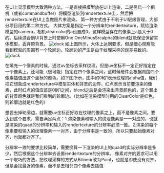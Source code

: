 在UI上显示模型大致两种方法，一是直接把模型放在UI上渲染，二是另启一个相机（或者commandbuffer）将模型渲染到rendertexture上，然后把rendertexture在UI上当做图片来渲染。
第一种方式由于不利于UI层级管理，大部分项目用的第二种方式。
大体方案是指定一个分辨率的rendertexture，赋给渲染模型的camera，相机clearcolor的a设置成0，这样模型存在的像素上a是大于0的。后续混合到UI背景上时使用One OneMinusSrcalpha的blend就能保证保留实体模型，丢弃原背景。
![dock](https://raw.githubusercontent.com/liuxq/blog/master/images/UIModel/uiModel.png)
如上图所示，大体上达到要求，但是细心观察能看到模型的周围有一个轮廓边。轮廓边的产生是由于纹理采样的误差导致的。
![dock](https://raw.githubusercontent.com/liuxq/blog/master/images/UIModel/textureSample.png)

在填充一个像素的时候，通过uv坐标去采样纹理，但是uv坐标不一定正好指定在一个像素上，还可能（很可能）指定在四个像素之间，这时候硬件会根据周围四个像素插值出这个坐标的颜色。如下图所示，图中的0和1表示纹理的alpha值，我们把它想象成rendertexture中模型实体和背景的边界，红点表示当前要渲染的像素，此时红点的值应该是0到1之间，blend之后是会渲染出背景颜色的，这个漏出的背景颜色就是我们看到的轮廓边。（比如在渲染模型时用的ClearColor是红色，则轮廓边就是红色的）

想要去掉轮廓边，就需要uv坐标正好取在纹理的像素之上，而不是像素之间。要达到这个要求，需要满足两点：1.渲染像素和输入的纹理像素是一一对应的，也就是渲染的quad的分辨率和输入的rendertexture的分辨率必须一致。2.渲染的每个像素要和输入的纹理像素一一对齐，由于分辨率是一致的，所以只要起始像素对齐，也就都对齐了。

分辨率一致的要求比较简单，需要换算一下渲染的UI上的quad的实际分辨率是多少，然后根据这个分辨率去设置rendertexture的分辨率。
像素对齐的要求可以用一个取巧的方法，把纹理采样的方式从Bilinear改为Point，也就是即使没有对齐，但是会找最近的像素，而不是去相邻四个像素去插值